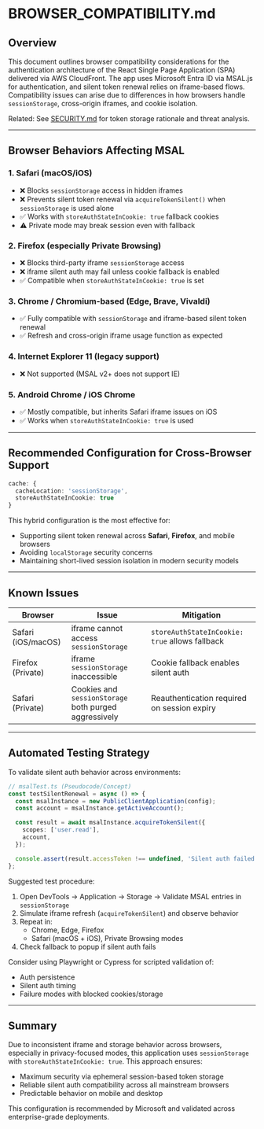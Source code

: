 # BROWSER_COMPATIBILITY.md

## Overview

This document outlines browser compatibility considerations for the authentication architecture of the React Single Page Application (SPA) delivered via AWS CloudFront. The app uses Microsoft Entra ID via MSAL.js for authentication, and silent token renewal relies on iframe-based flows. Compatibility issues can arise due to differences in how browsers handle `sessionStorage`, cross-origin iframes, and cookie isolation.

Related: See [SECURITY.md](./SECURITY.md) for token storage rationale and threat analysis.

---

## Browser Behaviors Affecting MSAL

### 1. **Safari (macOS/iOS)**
- ❌ Blocks `sessionStorage` access in hidden iframes
- ❌ Prevents silent token renewal via `acquireTokenSilent()` when `sessionStorage` is used alone
- ✅ Works with `storeAuthStateInCookie: true` fallback cookies
- ⚠️ Private mode may break session even with fallback

### 2. **Firefox (especially Private Browsing)**
- ❌ Blocks third-party iframe `sessionStorage` access
- ❌ iframe silent auth may fail unless cookie fallback is enabled
- ✅ Compatible when `storeAuthStateInCookie: true` is set

### 3. **Chrome / Chromium-based (Edge, Brave, Vivaldi)**
- ✅ Fully compatible with `sessionStorage` and iframe-based silent token renewal
- ✅ Refresh and cross-origin iframe usage function as expected

### 4. **Internet Explorer 11 (legacy support)**
- ❌ Not supported (MSAL v2+ does not support IE)

### 5. **Android Chrome / iOS Chrome**
- ✅ Mostly compatible, but inherits Safari iframe issues on iOS
- ✅ Works when `storeAuthStateInCookie: true` is used


---

## Recommended Configuration for Cross-Browser Support

```ts
cache: {
  cacheLocation: 'sessionStorage',
  storeAuthStateInCookie: true
}
```

This hybrid configuration is the most effective for:
- Supporting silent token renewal across **Safari**, **Firefox**, and mobile browsers
- Avoiding `localStorage` security concerns
- Maintaining short-lived session isolation in modern security models

---

## Known Issues

| Browser | Issue | Mitigation |
|---------|-------|------------|
| Safari (iOS/macOS) | iframe cannot access `sessionStorage` | `storeAuthStateInCookie: true` allows fallback |
| Firefox (Private) | iframe `sessionStorage` inaccessible | Cookie fallback enables silent auth |
| Safari (Private) | Cookies and `sessionStorage` both purged aggressively | Reauthentication required on session expiry |

---

## Automated Testing Strategy

To validate silent auth behavior across environments:

```ts
// msalTest.ts (Pseudocode/Concept)
const testSilentRenewal = async () => {
  const msalInstance = new PublicClientApplication(config);
  const account = msalInstance.getActiveAccount();

  const result = await msalInstance.acquireTokenSilent({
    scopes: ['user.read'],
    account,
  });

  console.assert(result.accessToken !== undefined, 'Silent auth failed');
};
```

Suggested test procedure:
1. Open DevTools → Application → Storage → Validate MSAL entries in `sessionStorage`
2. Simulate iframe refresh (`acquireTokenSilent`) and observe behavior
3. Repeat in:
    - Chrome, Edge, Firefox
    - Safari (macOS + iOS), Private Browsing modes
4. Check fallback to popup if silent auth fails

Consider using Playwright or Cypress for scripted validation of:
- Auth persistence
- Silent auth timing
- Failure modes with blocked cookies/storage

---

## Summary

Due to inconsistent iframe and storage behavior across browsers, especially in privacy-focused modes, this application uses `sessionStorage` with `storeAuthStateInCookie: true`. This approach ensures:
- Maximum security via ephemeral session-based token storage
- Reliable silent auth compatibility across all mainstream browsers
- Predictable behavior on mobile and desktop

This configuration is recommended by Microsoft and validated across enterprise-grade deployments.


